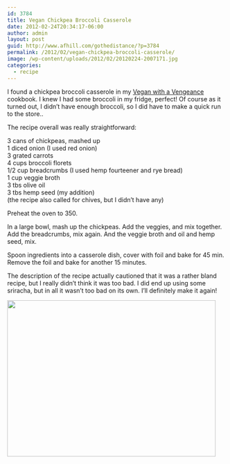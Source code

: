 ```yaml
---
id: 3784
title: Vegan Chickpea Broccoli Casserole
date: 2012-02-24T20:34:17-06:00
author: admin
layout: post
guid: http://www.afhill.com/gothedistance/?p=3784
permalink: /2012/02/vegan-chickpea-broccoli-casserole/
image: /wp-content/uploads/2012/02/20120224-2007171.jpg
categories:
  - recipe
---
```

I found a chickpea broccoli casserole in my [Vegan with a Vengeance](http://www.amazon.com/Vegan-Vengeance-Delicious-Animal-Free-Recipes/dp/1569243581/ref=cm_cr_pr_product_top) cookbook. I knew I had some broccoli in my fridge, perfect! Of course as it turned out, I didn&#8217;t have enough broccoli, so I did have to make a quick run to the store..

The recipe overall was really straightforward:

3 cans of chickpeas, mashed up  
1 diced onion (I used red onion)  
3 grated carrots  
4 cups broccoli florets  
1/2 cup breadcrumbs (I used hemp fourteener and rye bread)  
1 cup veggie broth  
3 tbs olive oil  
3 tbs hemp seed (my addition)  
(the recipe also called for chives, but I didn&#8217;t have any)

Preheat the oven to 350. 

In a large bowl, mash up the chickpeas. Add the veggies, and mix together. Add the breadcrumbs, mix again. And the veggie broth and oil and hemp seed, mix. 

Spoon ingredients into a casserole dish, cover with foil and bake for 45 min. Remove the foil and bake for another 15 minutes. 

The description of the recipe actually cautioned that it was a rather bland recipe, but I really didn&#8217;t think it was too bad. I did end up using some sriracha, but in all it wasn&#8217;t too bad on its own. I&#8217;ll definitely make it again!

[<img src="http://www.afhill.com/gothedistance/wp-content/uploads/2012/02/20120224-200717.jpg" alt="" title="chickpea broccoli casserole" width="481" height="360" class="alignnone size-full wp-image-3781" />](http://www.afhill.com/gothedistance/wp-content/uploads/2012/02/20120224-200717.jpg)